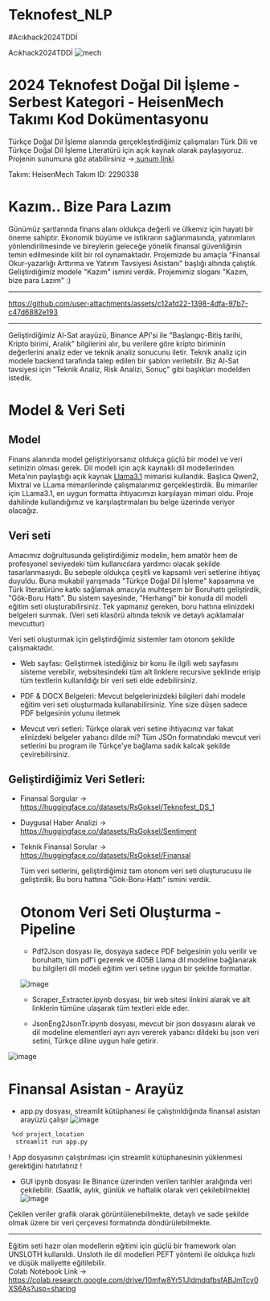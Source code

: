 # Teknofest_NLP
#Acıkhack2024TDDİ

Acıkhack2024TDDİ
![mech](https://github.com/user-attachments/assets/c48ba4f4-88d8-4455-81b5-cb282e1b9d9b)

# 2024 Teknofest Doğal Dil İşleme - Serbest Kategori - HeisenMech Takımı Kod Dokümentasyonu

Türkçe Doğal Dil İşleme alanında gerçekleştirdiğimiz çalışmaları Türk Dili ve Türkçe Doğal Dil İşleme Literatürü için açık kaynak olarak paylaşıyoruz. 
Projenin sunumuna göz atabilirsiniz ->[ sunum linki](https://www.canva.com/design/DAGLXYyGpM0/fBd43zF1jDLFzCSVUExoZw/edit?utm_content=DAGLXYyGpM0&utm_campaign=designshare&utm_medium=link2&utm_source=sharebutton)

Takım: HeisenMech
Takım ID: 2290338


# Kazım.. Bize Para Lazım

Günümüz şartlarında finans alanı oldukça değerli ve ülkemiz için hayati bir öneme sahiptir. Ekonomik büyüme ve istikrarın sağlanmasında, yatırımların yönlendirilmesinde ve bireylerin geleceğe yönelik finansal güvenliğinin temin edilmesinde kilit bir rol oynamaktadır. Projemizde bu amaçla "Finansal Okur-yazarlığı Arttırma ve Yatırım Tavsiyesi Asistanı" başlığı altında çalıştık. Geliştirdiğimiz modele "Kazım" ismini verdik. 
Projemimiz sloganı "Kazım, bize para Lazım" :)
________________________________________________________________

https://github.com/user-attachments/assets/c12afd22-1398-4dfa-97b7-c47d6882e193

________________________________________________________________

Geliştirdiğimiz Al-Sat arayüzü, Binance API'si ile "Başlangıç-Bitiş tarihi, Kripto birimi, Aralık" bilgilerini alır, bu verilere göre kripto biriminin değerlerini analiz eder ve teknik analiz sonucunu iletir.
Teknik analiz için modele backend tarafında talep edilen bir şablon verilebilir. Biz Al-Sat tavsiyesi için "Teknik Analiz, Risk Analizi, Sonuç" gibi başlıkları modelden istedik. 

# Model & Veri Seti

## Model

Finans alanında model geliştiriyorsanız oldukça güçlü bir model ve veri setinizin olması gerek. Dil modeli için açık kaynaklı dil modellerinden Meta'nın paylaştığı açık kaynak [Llama3.1](https://llama.meta.com/) mimarisi kullandık. Başlıca Qwen2, Mixtral ve LLama mimarilerinde çalışmalarımız gerçekleştirdik. Bu mimariler için LLama3.1, en uygun formatta ihtiyacımızı karşılayan mimari oldu. Proje dahilinde kullandığımız ve karşılaştırmaları bu belge üzerinde veriyor olacağız. 

## Veri seti

Amacımız doğrultusunda geliştirdiğimiz modelin, hem amatör hem de profesyonel seviyedeki tüm kullanıcılara yardımcı olacak şekilde tasarlanmasıydı. Bu sebeple oldukça çeşitli ve kapsamlı veri setlerine ihtiyaç duyuldu. Buna mukabil yarışmada "Türkçe Doğal Dil İşleme" kapsamına ve Türk literatürüne katkı sağlamak amacıyla muhteşem bir Boruhattı geliştirdik, "Gök-Boru Hattı". Bu sistem sayesinde, "Herhangi" bir konuda dil modeli eğitim seti oluşturabilirsiniz. Tek yapmanız gereken, boru hattına elinizdeki belgeleri sunmak. (Veri seti klasörü altında teknik ve detaylı açıklamalar mevcuttur)

Veri seti oluşturmak için geliştirdiğimiz sistemler tam otonom şekilde çalışmaktadır.  

* Web sayfası: Geliştirmek istediğiniz bir konu ile ilgili web sayfasını sisteme verebilir, websitesindeki tüm alt linklere recursive şeklinde erişip tüm textlerin kullanıldığı bir veri seti elde edebilirsiniz.
  
* PDF & DOCX Belgeleri: Mevcut belgelerinizdeki bilgileri dahi modele eğitim veri seti oluşturmada kullanabilirsiniz. Yine size düşen sadece PDF belgesinin yolunu iletmek

* Mevcut veri setleri: Türkçe olarak veri setine ihtiyacınız var fakat elinizdeki belgeler yabancı dilde mi? Tüm JSOn formatındaki mevcut veri setlerini bu program ile Türkçe'ye bağlama sadık kalcak şekilde çevirebilirsiniz.


## Geliştirdiğimiz Veri Setleri:

* Finansal Sorgular -> https://huggingface.co/datasets/RsGoksel/Teknofest_DS_1
* Duygusal Haber Analizi -> https://huggingface.co/datasets/RsGoksel/Sentiment
* Teknik Finansal Sorular -> https://huggingface.co/datasets/RsGoksel/Finansal

  Tüm veri setlerini, geliştirdiğimiz tam otonom veri seti oluşturucusu ile geliştirdik. Bu boru hattına "Gök-Boru-Hattı" ismini verdik.

  # Otonom Veri Seti Oluşturma - Pipeline
  * Pdf2Json dosyası ile, dosyaya sadece PDF belgesinin yolu verilir ve boruhattı, tüm pdf'i gezerek ve 405B Llama dil modeline bağlanarak bu bilgileri dil modeli eğitim veri setine uygun bir şekilde formatlar.
    
   ![image](https://github.com/user-attachments/assets/97a7bec0-d2a4-4f7f-a136-876e78de3bf3)

  * Scraper_Extracter.ipynb dosyası, bir web sitesi linkini alarak ve alt linklerin tümüne ulaşarak tüm textleri elde eder.
 
  * JsonEng2JsonTr.ipynb dosyası, mevcut bir json dosyasını alarak ve dil modeline elementleri ayrı ayrı vererek yabancı dildeki bu json veri setini, Türkçe diline uygun hale getirir.

![image](https://github.com/user-attachments/assets/89a2310e-f5dc-4661-8b79-3d7d55d1388c)

   
  # Finansal Asistan - Arayüz

  * app.py dosyası, streamlit kütüphanesi ile çalıştırıldığında finansal asistan arayüzü çalışır
 ![image](https://github.com/user-attachments/assets/f391bdc9-f53a-46de-bb56-52ed0e6c7a6e)
  ```bash
   %cd project_location
    streamlit run app.py
   ```
! App dosyasının çalıştırılması için streamlit kütüphanesinin yüklenmesi gerektiğini hatırlatırız !
     
  * GUI ipynb dosyası ile Binance üzerinden verilen tarihler aralığında veri çekilebilir. (Saatlik, aylık, günlük ve haftalık olarak veri çekilebilmekte)
   ![image](https://github.com/user-attachments/assets/673665d4-8935-40b9-9f85-0bc7579ea3bd)

Çekilen veriler grafik olarak görüntülenebilmekte, detaylı ve sade şekilde olmak üzere bir veri çerçevesi formatında döndürülebilmekte.

________________________________________________________

Eğitim seti hazır olan modellerin eğitimi için güçlü bir framework olan UNSLOTH kullanıldı. Unsloth ile dil modelleri PEFT yöntemi ile oldukça hızlı ve düşük maliyette eğitilebilir.    
Colab Notebook Link -> https://colab.research.google.com/drive/10mfw8Yr51JldmdqfbsfABJmTcy0XS6As?usp=sharing
  
